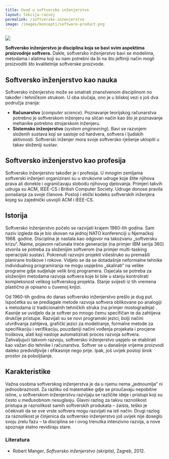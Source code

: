 ```yaml
---
title: Uvod u softversko inženjerstvo
layout: lekcija-razvoj
permalink: /softversko-inzenjerstvo
image: /images/koncepti/software-product.png
---
```


![]({{page.image}})

**Softversko inženjerstvo je disciplina koja se bavi svim aspektima proizvodnje softvera.** Dakle,
softversko inženjerstvo bavi se modelima, metodama i alatima koji su nam potrebni da bi na
što jeftiniji način mogli proizvoditi što kvalitetnije softverske proizvode.

## Softversko inženjerstvo kao nauka

Softversko inženjerstvo može se smatrati znanstvenom disciplinom no također i tehničkom
strukom. U oba slučaja, ono je u bliskoj vezi s još dva područja znanja:
- **Računarstvo** (*computer science*). Poznavanje teorijskog računarstva potrebno je
softverskom inženjeru na sličan način kao što je poznavanje mehanike potrebno
strojarskom inženjeru.
- **Sistemsko inženjerstvo** (*system engineering*). Bavi se razvojem složenih sustava koji se
sastoje od hardvera, softvera i ljudskih aktivnosti. Softverski inženjer mora svoje
softversko rješenje uklopiti u takav složeniji sustav.

## Softversko inženjerstvo kao profesija

Softversko inženjerstvo također je i profesija. U mnogim zemljama softverski inženjeri
organizirani su u strukovne udruge koje štite njihova prava ali donekle i ograničavaju slobodu
njihovog djelovanja. Primjeri takvih udruga su ACM, IEEE-CS i British Computer Society.
Udruge donose pravila ponašanja za svoje članove. Postoji i etički
kodeks softverskih inženjera kojeg su zajednički usvojili ACM i IEEE-CS.

## Istorija

Softversko inženjerstvo počelo se razvijati krajem 1960-tih godina. Sam naziv
izgleda da je bio skovan na jednoj NATO konferenciji u Njemačkoj 1968. godine. Disciplina
je nastala kao odgovor na takozvanu „softversku krizu“. Naime, pojavom računala treće
generacije (na primjer IBM serija 360) stvorila se potreba za složenijim softverom (na primjer
multi-tasking operacijski sustav). Pokrenuti razvojni projekti višestruko su premašili planirane
troškove i rokove. Vidjelo se da se dotadašnje neformalne tehnike individualnog
programiranja ne mogu uspješno „skalirati“ na velike programe gdje sudjeluje velik broj
programera. Osjećala se potreba za složenijim metodama razvoja softvera koje bi bile u stanju
kontrolirati kompleksnost velikog softverskog projekta. Stanje svijesti iz tih vremena
plastično je opisano u čuvenoj knjizi.

Od 1960-tih godina do danas softversko inženjerstvo prešlo je dug put. Ispočetka
su se predlagale metode razvoja softvera oblikovane po analogiji s metodama iz tradicionalnih
tehničkih struka (na primjer mostogradnja) . Kasnije se uvidjelo da je softver po mnogo čemu
specifičan te da zahtijeva drukčije pristupe. Razvijali su se novi programski jezici, bolji načini
utvrđivanja zahtjeva, grafički jezici za modeliranje, formalne metode za specifikaciju i
verifikaciju, pouzdaniji načini vođenja projekata i procjene troškova, alati koji nastoje
automatizirati proces razvoja softvera. Zahvaljujući takvom razvoju, softversko inženjerstvo
uspjelo se etablirati kao važan dio tehnike i računarstva. Softver se u današnje vrijeme
proizvodi daleko predvidljivije i efikasnije nego prije. Ipak, još uvijek postoji širok prostor za
poboljšanje.

## Karakteristike

Važna osobina softverskog inženjerstva je da u njemu nema „jednoumlja“ ni jednoobraznosti.
Za razliku od matematike gdje se proučavaju nepobitne istine, u softverskom inženjerstvu
razvijaju se različite ideje i pristupi koji su često u međusobnom nesuglasju. Glavni razlog za
takvu raznolikost pristupa je raznolikost samih softverskih produkata – zaista, teško je
očekivati da se sve vrste softvera mogu razvijati na isti način. Drugi razlog za raznolikost je
činjenica da softversko inženjerstvo još uvijek nije doseglo svoju zrelu fazu – ta disciplina se i
ovog trenutka intenzivno razvija, a nove spoznaje stalno revidiraju stare.

### Literatura

- Robert Manger, *Softversko inženjerstvo (skripta)*, Zagreb, 2012.